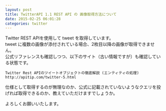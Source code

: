 ```yaml
---
layout: post
title: TwitterAPI 1.1 REST API の 画像取得方法について
date: 2015-02-25 06:01:28
categories: twitter
---
```

<!-- {% raw %} -->
<p>Twitter REST APIを使用して tweet を取得しています。  <br>
tweet に複数の画像が添付されている場合、2枚目以降の画像が取得できません。  <br>
公式リファレンスも確認しつつ、以下のサイト（古い情報ですが）も確認している状態です。  </p>

<pre><code>Twitter Rest APIのツイートオブジェクトの徹底解説 (エンティティの処理)
http://apitip.com/twitter-5.html
</code></pre>

<p>仕様として取得するのが無理なのか、公式に記載されていないようなクエリを投げれば取得できるのか、教えていただけますでしょうか。</p>

<p>よろしくお願いいたします。</p>
<!-- {% endraw %} -->
